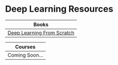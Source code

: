 # Deep Learning Resources

| Books    |
| -------- | 
|[Deep Learning From Scratch](https://github.com/Nyur-AI/Coding-Resources/blob/main/Deep%20Learning/Books/Deep%20Learning%20from%20Scratch.pdf)|

| Courses    |
| -------- | 
| Coming Soon...|